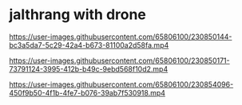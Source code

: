 # jalthrang with drone

https://user-images.githubusercontent.com/65806100/230850144-bc3a5da7-5c29-42a4-b673-81100a2d58fa.mp4



https://user-images.githubusercontent.com/65806100/230850171-73791124-3995-412b-b49c-9ebd568f10d2.mp4



https://user-images.githubusercontent.com/65806100/230854096-450f9b50-4f1b-4fe7-b076-39ab7f530918.mp4

